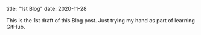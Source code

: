 title: "1st Blog"
date: 2020-11-28

This is the 1st draft of this Blog post. 
Just trying my hand as part of learning GitHub.
